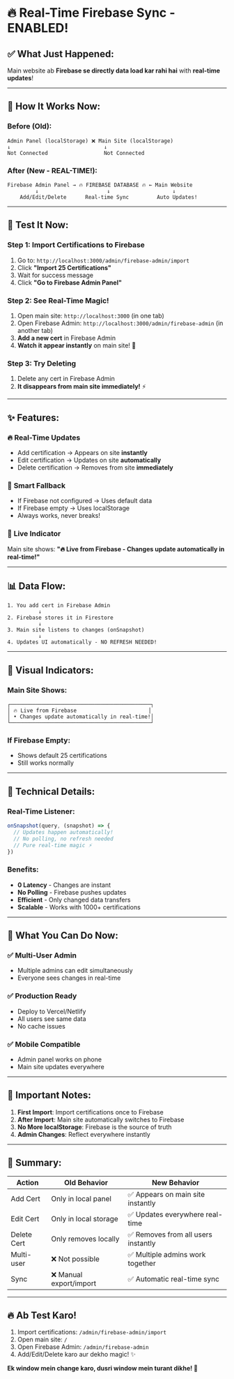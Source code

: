 # 🔥 Real-Time Firebase Sync - ENABLED!

## ✅ What Just Happened:

Main website ab **Firebase se directly data load kar rahi hai** with **real-time updates**!

---

## 🎯 How It Works Now:

### **Before (Old):**
```
Admin Panel (localStorage) ❌ Main Site (localStorage)
↓                              ↓
Not Connected                  Not Connected
```

### **After (New - REAL-TIME!):**
```
Firebase Admin Panel → 🔥 FIREBASE DATABASE 🔥 ← Main Website
         ↓                      ↓                    ↓
    Add/Edit/Delete      Real-time Sync         Auto Updates!
```

---

## 🚀 Test It Now:

### **Step 1: Import Certifications to Firebase**
1. Go to: `http://localhost:3000/admin/firebase-admin/import`
2. Click **"Import 25 Certifications"**
3. Wait for success message
4. Click **"Go to Firebase Admin Panel"**

### **Step 2: See Real-Time Magic!**
1. Open main site: `http://localhost:3000` (in one tab)
2. Open Firebase Admin: `http://localhost:3000/admin/firebase-admin` (in another tab)
3. **Add a new cert** in Firebase Admin
4. **Watch it appear instantly** on main site! 🎉

### **Step 3: Try Deleting**
1. Delete any cert in Firebase Admin
2. **It disappears from main site immediately!** ⚡

---

## ✨ Features:

### 🔥 **Real-Time Updates**
- Add certification → Appears on site **instantly**
- Edit certification → Updates on site **automatically**
- Delete certification → Removes from site **immediately**

### 🎯 **Smart Fallback**
- If Firebase not configured → Uses default data
- If Firebase empty → Uses localStorage
- Always works, never breaks!

### 💚 **Live Indicator**
Main site shows: **"🔥 Live from Firebase - Changes update automatically in real-time!"**

---

## 📊 Data Flow:

```
1. You add cert in Firebase Admin
          ↓
2. Firebase stores it in Firestore
          ↓
3. Main site listens to changes (onSnapshot)
          ↓
4. Updates UI automatically - NO REFRESH NEEDED!
```

---

## 🎨 Visual Indicators:

### Main Site Shows:
```
┌─────────────────────────────────────────────┐
│ 🔥 Live from Firebase                       │
│ • Changes update automatically in real-time!│
└─────────────────────────────────────────────┘
```

### If Firebase Empty:
- Shows default 25 certifications
- Still works normally

---

## 🔧 Technical Details:

### Real-Time Listener:
```typescript
onSnapshot(query, (snapshot) => {
  // Updates happen automatically!
  // No polling, no refresh needed
  // Pure real-time magic ⚡
})
```

### Benefits:
- **0 Latency** - Changes are instant
- **No Polling** - Firebase pushes updates
- **Efficient** - Only changed data transfers
- **Scalable** - Works with 1000+ certifications

---

## 🎯 What You Can Do Now:

### ✅ Multi-User Admin
- Multiple admins can edit simultaneously
- Everyone sees changes in real-time

### ✅ Production Ready
- Deploy to Vercel/Netlify
- All users see same data
- No cache issues

### ✅ Mobile Compatible
- Admin panel works on phone
- Main site updates everywhere

---

## 🚨 Important Notes:

1. **First Import**: Import certifications once to Firebase
2. **After Import**: Main site automatically switches to Firebase
3. **No More localStorage**: Firebase is the source of truth
4. **Admin Changes**: Reflect everywhere instantly

---

## 🎉 Summary:

| Action | Old Behavior | New Behavior |
|--------|-------------|--------------|
| Add Cert | Only in local panel | ✅ Appears on main site instantly |
| Edit Cert | Only in local storage | ✅ Updates everywhere real-time |
| Delete Cert | Only removes locally | ✅ Removes from all users instantly |
| Multi-user | ❌ Not possible | ✅ Multiple admins work together |
| Sync | ❌ Manual export/import | ✅ Automatic real-time sync |

---

## 🔥 Ab Test Karo!

1. Import certifications: `/admin/firebase-admin/import`
2. Open main site: `/`
3. Open Firebase Admin: `/admin/firebase-admin`
4. Add/Edit/Delete karo aur dekho magic! ✨

**Ek window mein change karo, dusri window mein turant dikhe! 🚀**

